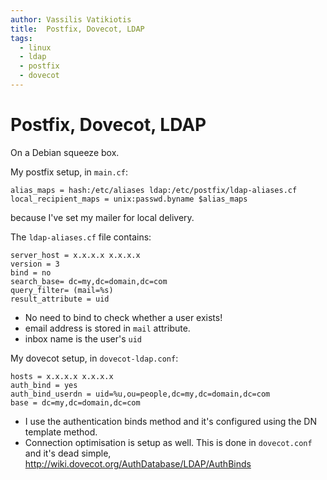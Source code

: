 ```yaml
---
author: Vassilis Vatikiotis
title:  Postfix, Dovecot, LDAP
tags:
  - linux
  - ldap
  - postfix
  - dovecot
---
```


# Postfix, Dovecot, LDAP

On a Debian squeeze box.

My postfix setup, in `main.cf`:

    alias_maps = hash:/etc/aliases ldap:/etc/postfix/ldap-aliases.cf
    local_recipient_maps = unix:passwd.byname $alias_maps

because I've set my mailer for local delivery.

The `ldap-aliases.cf` file contains:

    server_host = x.x.x.x x.x.x.x
    version = 3
    bind = no
    search_base= dc=my,dc=domain,dc=com
    query_filter= (mail=%s)
    result_attribute = uid

- No need to bind to check whether a user exists!
- email address is stored in `mail` attribute.
- inbox name is the user's `uid`

My dovecot setup, in `dovecot-ldap.conf`:

    hosts = x.x.x.x x.x.x.x
    auth_bind = yes
    auth_bind_userdn = uid=%u,ou=people,dc=my,dc=domain,dc=com
    base = dc=my,dc=domain,dc=com

- I use the authentication binds method and it's configured using the DN template method.
- Connection optimisation is setup as well. This is done in `dovecot.conf` and it's dead simple, <http://wiki.dovecot.org/AuthDatabase/LDAP/AuthBinds>
